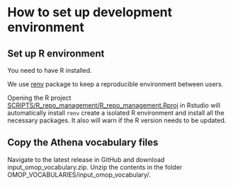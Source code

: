# How to set up development environment 

## Set up R environment 

You need to have R installed. 

We use [renv](https://rstudio.github.io/renv/index.html) package to keep a reproducible environment between users. 

Opening the R project [SCRIPTS/R_repo_management/R_repo_management.Rproj](../SCRIPTS/R_repo_management/R_repo_management.Rproj) in Rstudio will automatically install `renv` create a isolated R environment and install all the necessary packages. It also will warn if the R version needs to be updated. 


## Copy the Athena vocabulary files 

Navigate to the latest release in GitHub and download input_omop_vocabulary.zip. 
Unzip the contents in the folder OMOP_VOCABULARIES/input_omop_vocabulary/. 



